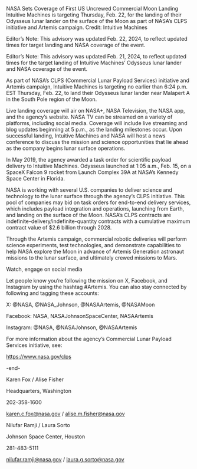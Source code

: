 NASA Sets Coverage of First US Uncrewed Commercial Moon Landing 
 Intuitive Machines is targeting Thursday, Feb. 22, for the landing of their Odysseus lunar lander on the surface of the Moon as part of NASA’s CLPS initiative and Artemis campaign. Credit: Intuitive Machines

Editor’s Note: This advisory was updated Feb. 22, 2024, to reflect updated times for target landing and NASA coverage of the event.

Editor’s Note: This advisory was updated Feb. 21, 2024, to reflect updated times for the target landing of Intuitive Machines’ Odysseus lunar lander and NASA coverage of the event.

As part of NASA’s CLPS (Commercial Lunar Payload Services) initiative and Artemis campaign, Intuitive Machines is targeting no earlier than 6:24 p.m. EST Thursday, Feb. 22, to land their Odysseus lunar lander near Malapert A in the South Pole region of the Moon.

Live landing coverage will air on NASA+, NASA Television, the NASA app, and the agency’s website. NASA TV can be streamed on a variety of platforms, including social media. Coverage will include live streaming and blog updates beginning at 5 p.m., as the landing milestones occur. Upon successful landing, Intuitive Machines and NASA will host a news conference to discuss the mission and science opportunities that lie ahead as the company begins lunar surface operations.

In May 2019, the agency awarded a task order for scientific payload delivery to Intuitive Machines. Odysseus launched at 1:05 a.m., Feb. 15, on a SpaceX Falcon 9 rocket from Launch Complex 39A at NASA’s Kennedy Space Center in Florida.

NASA is working with several U.S. companies to deliver science and technology to the lunar surface through the agency’s CLPS initiative. This pool of companies may bid on task orders for end-to-end delivery services, which includes payload integration and operations, launching from Earth, and landing on the surface of the Moon. NASA’s CLPS contracts are indefinite-delivery/indefinite-quantity contracts with a cumulative maximum contract value of $2.6 billion through 2028.

Through the Artemis campaign, commercial robotic deliveries will perform science experiments, test technologies, and demonstrate capabilities to help NASA explore the Moon in advance of Artemis Generation astronaut missions to the lunar surface, and ultimately crewed missions to Mars.

Watch, engage on social media

Let people know you’re following the mission on X, Facebook, and Instagram by using the hashtag #Artemis. You can also stay connected by following and tagging these accounts:

X: @NASA, @NASA_Johnson, @NASAArtemis, @NASAMoon

Facebook: NASA, NASAJohnsonSpaceCenter, NASAArtemis

Instagram: @NASA, @NASAJohnson, @NASAArtemis

For more information about the agency’s Commercial Lunar Payload Services initiative, see:

https://www.nasa.gov/clps

-end-

Karen Fox / Alise Fisher

Headquarters, Washington

202-358-1600

karen.c.fox@nasa.gov / alise.m.fisher@nasa.gov

Nilufar Ramji / Laura Sorto

Johnson Space Center, Houston

281-483-5111

nilufar.ramji@nasa.gov / laura.g.sorto@nasa.gov
